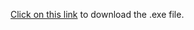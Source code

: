 [Click on this link](https://drive.google.com/file/d/1RlA4VE6cxaOVWT1ku1LMDB0mIOllnBRf/view?usp=sharing) to download the .exe file.
